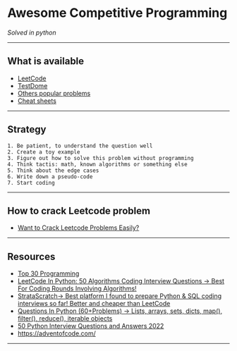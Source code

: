 # Awesome Competitive Programming
*Solved in python*
***

## What is available
- [LeetCode](https://github.com/kyaiooiayk/Awesome-Competitive-Programming/tree/main/tutorials/LeetCode)
- [TestDome](https://github.com/kyaiooiayk/Awesome-Competitive-Programming/tree/main/tutorials/TestDome)
- [Others popular problems](https://github.com/kyaiooiayk/Awesome-Competitive-Programming/tree/main/tutorials/Others)
- [Cheat sheets](https://github.com/kyaiooiayk/Awesome-Competitive-Programming/tree/main/tutorials/Cheatsheets)
***

## Strategy
    1. Be patient, to understand the question well
    2. Create a toy example
    3. Figure out how to solve this problem without programming
    4. Think tactis: math, known algorithms or something else
    5. Think about the edge cases
    6. Write down a pseudo-code
    7. Start coding
***

## How to crack Leetcode problem
- [Want to Crack Leetcode Problems Easily?](https://medium.com/algorithms-and-leetcode/want-to-crack-leetcode-problems-easily-dc825e27e423)
***

## Resources
- [Top 30 Programming](https://www.softwaretestinghelp.com/coding-interview-questions/)
- [LeetCode In Python: 50 Algorithms Coding Interview Questions → Best For Coding Rounds Involving Algorithms!](https://www.udemy.com/course/leetcode-in-python-50-algorithms-coding-interview-questions/?ranMID=39197&ranEAID=533LxfDBSaM&ranSiteID=533LxfDBSaM-s_PuGZkfmBo30OR_CVDphg&LSNPUBID=533LxfDBSaM&utm_source=aff-campaign&utm_medium=udemyads)
- [StrataScratch→ Best platform I found to prepare Python & SQL coding interviews so far! Better and cheaper than LeetCode](https://platform.stratascratch.com/coding?via=antonello)
- [Questions In Python (60+Problems) → Lists, arrays, sets, dicts, map(), filter(), reduce(), iterable objects](https://www.datacamp.com/courses/practicing-coding-interview-questions-in-python?tap_a=5644-dce66f&tap_s=1575895-6ee1e4&utm_medium=affiliate&utm_source=antonellobenedetto&irclickid=TKY1ag2OoxyIRwNxiAS6PRWLUkBXJCVVkVzA0I0&irgwc=1)
- [50 Python Interview Questions and Answers 2022](https://www.codingem.com/50-python-interview-questions-and-answers/)
- https://adventofcode.com/
***